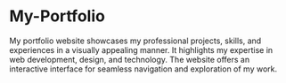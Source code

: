 # My-Portfolio
My portfolio website showcases my professional projects, skills, and experiences in a visually appealing manner. It highlights my expertise in web development, design, and technology. The website offers an interactive interface for seamless navigation and exploration of my work.
